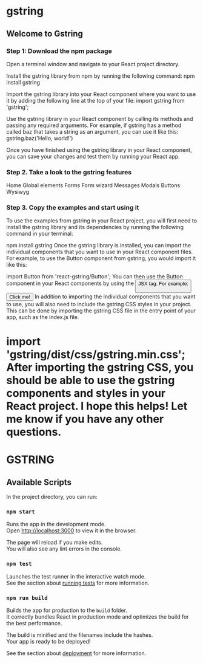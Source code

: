 
# gstring

## Welcome to Gstring
### Step 1: Download the npm package
Open a terminal window and navigate to your React project directory.

Install the gstring library from npm by running the following command: npm install gstring

Import the gstring library into your React component where you want to use it by adding the following line at the top of your file: import gstring from 'gstring';

Use the gstring library in your React component by calling its methods and passing any required arguments. For example, if gstring has a method called baz that takes a string as an argument, you can use it like this: gstring.baz('Hello, world!')

Once you have finished using the gstring library in your React component, you can save your changes and test them by running your React app.

### Step 2. Take a look to the gstring features
Home
Global elements
Forms
Form wizard
Messages
Modals
Buttons
Wysiwyg

### Step 3. Copy the examples and start using it
To use the examples from gstring in your React project, you will first need to install the gstring library and its dependencies by running the following command in your terminal:

npm install gstring
Once the gstring library is installed, you can import the individual components that you want to use in your React component files. For example, to use the Button component from gstring, you would import it like this:

import Button from 'react-gstring/Button';
You can then use the Button component in your React components by using the <Button> JSX tag. For example:

<Button variant="primary">Click me!</Button>
In addition to importing the individual components that you want to use, you will also need to include the gstring CSS styles in your project. This can be done by importing the gstring CSS file in the entry point of your app, such as the index.js file.

import 'gstring/dist/css/gstring.min.css';
After importing the gstring CSS, you should be able to use the gstring components and styles in your React project. I hope this helps! Let me know if you have any other questions.
=======

# GSTRING

## Available Scripts

In the project directory, you can run:

### `npm start`

Runs the app in the development mode.\
Open [http://localhost:3000](http://localhost:3000) to view it in the browser.

The page will reload if you make edits.\
You will also see any lint errors in the console.

### `npm test`

Launches the test runner in the interactive watch mode.\
See the section about [running tests](https://facebook.github.io/create-react-app/docs/running-tests) for more information.

### `npm run build`

Builds the app for production to the `build` folder.\
It correctly bundles React in production mode and optimizes the build for the best performance.

The build is minified and the filenames include the hashes.\
Your app is ready to be deployed!

See the section about [deployment](https://facebook.github.io/create-react-app/docs/deployment) for more information.

